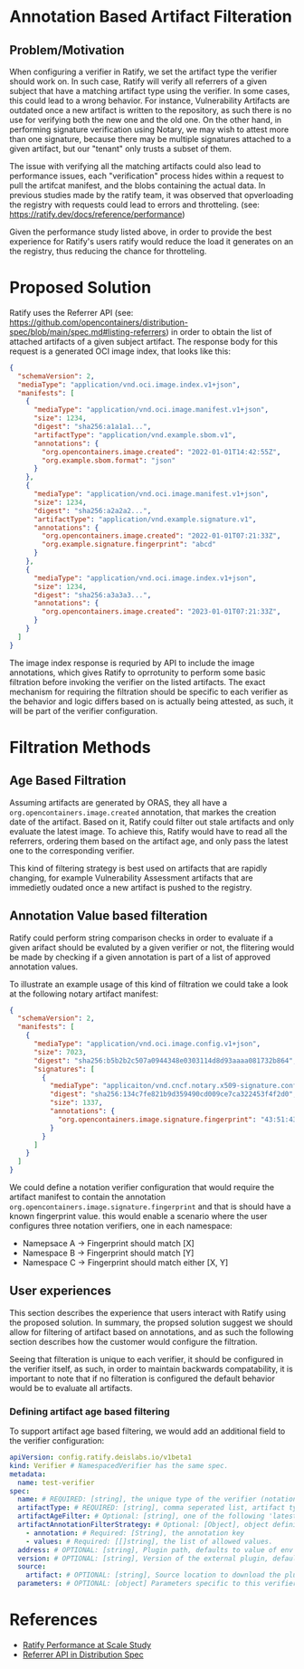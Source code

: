 # Annotation Based Artifact Filteration

## Problem/Motivation

When configuring a verifier in Ratify, we set the artifact type the verifier should work on. In such case, Ratify will verify all referrers of a given subject that have a matching artifact type using the verifier.
In some cases, this could lead to a wrong behavior. For instance, Vulnerability Artifacts are outdated once a new artifact is written to the repository, as such there is no use for verifying both the new one and the old one. On the other hand, in performing signature verification using Notary, we may wish to attest more than one signature, because there may be multiple signatures attached to a given artifact, but our "tenant" only trusts a subset of them. 

The issue with verifying all the matching artifacts could also lead to performance issues, each "verification" process hides within a request to pull the artifcat manifest, and the blobs containing the actual data.
In previous studies made by the ratify team, it was observed that opverloading the registry with requests could lead to errors and throtteling. (see: https://ratify.dev/docs/reference/performance)

Given the performance study listed above, in order to provide the best experience for Ratify's users ratify would reduce the load it generates on an the registry, thus reducing the chance for throtteling.

# Proposed Solution

Ratify uses the Referrer API (see: https://github.com/opencontainers/distribution-spec/blob/main/spec.md#listing-referrers) in order to obtain the list of attached artifacts of a given subject artifact. The response body for this request is a generated OCI image index, that looks like this:

```json
{
  "schemaVersion": 2,
  "mediaType": "application/vnd.oci.image.index.v1+json",
  "manifests": [
    {
      "mediaType": "application/vnd.oci.image.manifest.v1+json",
      "size": 1234,
      "digest": "sha256:a1a1a1...",
      "artifactType": "application/vnd.example.sbom.v1",
      "annotations": {
        "org.opencontainers.image.created": "2022-01-01T14:42:55Z",
        "org.example.sbom.format": "json"
      }
    },
    {
      "mediaType": "application/vnd.oci.image.manifest.v1+json",
      "size": 1234,
      "digest": "sha256:a2a2a2...",
      "artifactType": "application/vnd.example.signature.v1",
      "annotations": {
        "org.opencontainers.image.created": "2022-01-01T07:21:33Z",
        "org.example.signature.fingerprint": "abcd"
      }
    },
    {
      "mediaType": "application/vnd.oci.image.index.v1+json",
      "size": 1234,
      "digest": "sha256:a3a3a3...",
      "annotations": {
        "org.opencontainers.image.created": "2023-01-01T07:21:33Z",
      }
    }
  ]
}
```

The image index response is requried by API to include the image annotations, which gives Ratify to oprrotunity to perform some basic filtration before invoking the verifier on the listed artifacts. The exact mechanism for requiring the filtration should be specific to each verifier as the behavior and logic differs based on is actually being attested, as such, it will be part of the verifier configuration.

# Filtration Methods

## Age Based Filtration

Assuming artifacts are generated by ORAS, they all have a `org.opencontainers.image.created` annotation, that markes the creation date of the artifact. Based on it, Ratify could filter out stale artifacts and only evaluate the latest image. To achieve this, Ratify would have to read all the referrers, ordering them based on the artifact age, and only pass the latest one to the corresponding verifier.

This kind of filtering strategy is best used on artifacts that are rapidly changing, for example Vulnerability Assessment artifacts that are immedietly oudated once a new artifact is pushed to the registry.

## Annotation Value based filteration

Ratify could perform string comparison checks in order to evaluate if a given arifact should be evaluted by a given verifier or not, the flitering would be made by checking if a given annotation
is part of a list of approved annotation values.

To illustrate an example usage of this kind of filtration we could take a look at the following notary artifact manifest:

```json
{
  "schemaVersion": 2,
  "manifests": [
    {
      "mediaType": "application/vnd.oci.image.config.v1+json",
      "size": 7023,
      "digest": "sha256:b5b2b2c507a0944348e0303114d8d93aaaa081732b864",
      "signatures": [
        {
          "mediaType": "applicaiton/vnd.cncf.notary.x509-signature.config.v2",
          "digest": "sha256:134c7fe821b9d359490cd009ce7ca322453f4f2d0",
          "size": 1337,
          "annotations": {
            "org.opencontainers.image.signature.fingerprint": "43:51:43:a1:b5:fc:8b:b7:0a:3a:a9:b1:0f:66:73:a8"
          }
        }
      ]
    }
  ]
}
```

We could define a notation verifier configuration that would require the artifact manifest to contain the annotation `org.opencontainers.image.signature.fingerprint` and that is should have a known fingerprint value. this would enable a scenario where the user configures three notation verifiers, one in each namespace:
* Namepsace A -> Fingerprint should match [X]
* Namespace B -> Fingerprint should match [Y]
* Namespace C -> Fingerprint should match either [X, Y]

## User experiences

This section describes the experience that users interact with Ratify using the proposed solution. In summary, the propsed solution suggest we should allow for filtering of artifact based on annotations, and as such the following section describes how the customer would configure the filtration.

Seeing that filteration is unique to each verifier, it should be configured in the verifier itself, as such, in order to maintain backwards compatability, it is important to note that if no filteration is configured the default behavior would be to evaluate all artifacts.

### Defining artifact age based filtering

To support artifact age based filtering, we would add an additional field to the verifier configuration:

```yaml
apiVersion: config.ratify.deislabs.io/v1beta1
kind: Verifier # NamespacedVerifier has the same spec.
metadata:
  name: test-verifier
spec:
  name: # REQUIRED: [string], the unique type of the verifier (notation, cosign)
  artifactType: # REQUIRED: [string], comma seperated list, artifact type this verifier handles
  artifactAgeFilter: # Optional: [string], one of the following 'latest' to verify only the last artifact, or all to verify all artifacts. defaults to all. 
  artifactAnnotationFilterStrategy: # Optional: [Object], object defining annotation list filtering, when not defined, no filtering is done.
    - annotation: # Required: [String], the annotation key
    - values: # Required: [[]string], the list of allowed values.
  address: # OPTIONAL: [string], Plugin path, defaults to value of env "RATIFY_CONFIG" or "~/.ratify/plugins"
  version: # OPTIONAL: [string], Version of the external plugin, defaults to 1.0.0. On ratify initialization, the specified version will be validated against the supported plugin version.
  source:
    artifact: # OPTIONAL: [string], Source location to download the plugin binary, learn more at docs/reference/dynamic-plugins.md e.g. wabbitnetworks.azurecr.io/test sample-verifier-plugin:v1
  parameters: # OPTIONAL: [object] Parameters specific to this verifier
```

# References

* [Ratify Performance at Scale Study](https://ratify.dev/docs/reference/performance)
* [Referrer API in Distribution Spec](https://github.com/opencontainers/distribution-spec/blob/main/spec.md#listing-referrers)